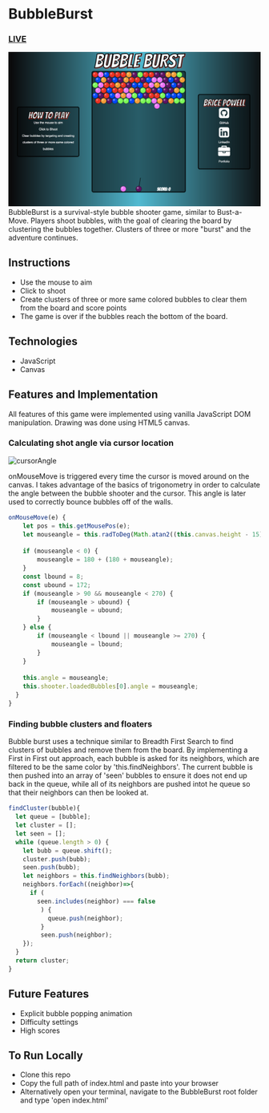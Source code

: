 # BubbleBurst

### [LIVE](http://bubbleburst.bricepowell.com)

![BubbleBurst](./assets/bubbleburst.png "BubbleBurst")
BubbleBurst is a survival-style bubble shooter game, similar to Bust-a-Move. Players shoot bubbles, with the goal of clearing the board by clustering the bubbles together. Clusters of three or more "burst" and the adventure continues.

## Instructions

* Use the mouse to aim
* Click to shoot
* Create clusters of three or more same colored bubbles to clear them from the board and score points
* The game is over if the bubbles reach the bottom of the board.

## Technologies

* JavaScript
* Canvas


## Features and Implementation

All features of this game were implemented using vanilla JavaScript DOM manipulation. Drawing was done using HTML5 canvas.

### Calculating shot angle via cursor location
![cursorAngle](./assets/cursorgif.gif "cursorAngle")

onMouseMove is triggered every time the cursor is moved around on the canvas. I takes advantage of the basics of trigonometry in order to calculate the angle between the bubble shooter and the cursor. This angle is later used to correctly bounce bubbles off of the walls.

```javascript
onMouseMove(e) {
    let pos = this.getMousePos(e);
    let mouseangle = this.radToDeg(Math.atan2((this.canvas.height - 15) - pos.y, pos.x - ((this.canvas.width/2))));

    if (mouseangle < 0) {
        mouseangle = 180 + (180 + mouseangle);
    }
    const lbound = 8;
    const ubound = 172;
    if (mouseangle > 90 && mouseangle < 270) {
        if (mouseangle > ubound) {
            mouseangle = ubound;
        }
    } else {
        if (mouseangle < lbound || mouseangle >= 270) {
            mouseangle = lbound;
        }
    }

    this.angle = mouseangle;
    this.shooter.loadedBubbles[0].angle = mouseangle;
  }
}
```


### Finding bubble clusters and floaters
Bubble burst uses a technique similar to Breadth First Search to find clusters of bubbles and remove them from the board. By implementing a First in First out approach, each bubble is asked for its neighbors, which are filtered to be the same color by 'this.findNeighbors'. The current bubble is then pushed into an array of 'seen' bubbles to ensure it does not end up back in the queue, while all of its neighbors are pushed intot he queue so that their neighbors can then be looked at.


```javascript
findCluster(bubble){
  let queue = [bubble];
  let cluster = [];
  let seen = [];
  while (queue.length > 0) {
    let bubb = queue.shift();
    cluster.push(bubb);
    seen.push(bubb);
    let neighbors = this.findNeighbors(bubb);
    neighbors.forEach((neighbor)=>{
      if (
        seen.includes(neighbor) === false
         ) {
           queue.push(neighbor);
         }
         seen.push(neighbor);
    });
  }
  return cluster;
}
```

## Future Features

* Explicit bubble popping animation
* Difficulty settings
* High scores

## To Run Locally

* Clone this repo
* Copy the full path of index.html and paste into your browser
* Alternatively open your terminal, navigate to the BubbleBurst root folder and type 'open index.html'
